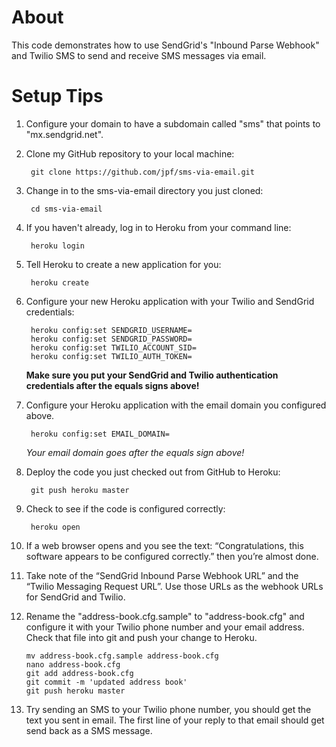About
=====

This code demonstrates how to use SendGrid's "Inbound Parse Webhook" and Twilio SMS to send and receive SMS messages via email.


Setup Tips
==========

1. Configure your domain to have a subdomain called "sms" that points to "mx.sendgrid.net".
2. Clone my GitHub repository to your local machine:

        git clone https://github.com/jpf/sms-via-email.git

3. Change in to the sms-via-email directory you just cloned:

        cd sms-via-email

4. If you haven't already, log in to Heroku from your command line:

        heroku login

5. Tell Heroku to create a new application for you:

        heroku create

6. Configure your new Heroku application with your Twilio and SendGrid credentials:

        heroku config:set SENDGRID_USERNAME=
        heroku config:set SENDGRID_PASSWORD=
        heroku config:set TWILIO_ACCOUNT_SID=
        heroku config:set TWILIO_AUTH_TOKEN=

   **Make sure you put your SendGrid and Twilio authentication credentials after the equals signs above!**

7. Configure your Heroku application with the email domain you configured above.

        heroku config:set EMAIL_DOMAIN=

    *Your email domain goes after the equals sign above!*

8. Deploy the code you just checked out from GitHub to Heroku:

        git push heroku master

9. Check to see if the code is configured correctly:

        heroku open

10. If a web browser opens and you see the text: “Congratulations, this software appears to be configured correctly.” then you’re almost done.
11. Take note of the “SendGrid Inbound Parse Webhook URL” and the “Twilio Messaging Request URL”. Use those URLs as the webhook URLs for SendGrid and Twilio.
12. Rename the "address-book.cfg.sample" to "address-book.cfg" and configure it with your Twilio phone number and your email address. Check that file into git and push your change to Heroku.

        mv address-book.cfg.sample address-book.cfg
        nano address-book.cfg
        git add address-book.cfg
        git commit -m 'updated address book'
        git push heroku master

13. Try sending an SMS to your Twilio phone number, you should get the text you sent in email. The first line of your reply to that email should get send back as a SMS message.

